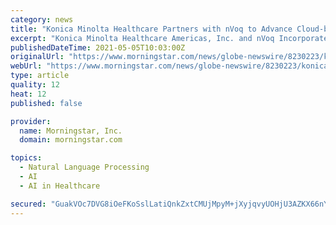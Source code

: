 ```yaml
---
category: news
title: "Konica Minolta Healthcare Partners with nVoq to Advance Cloud-based, Integrated Speech Recognition in the Exa Platform"
excerpt: "Konica Minolta Healthcare Americas, Inc. and nVoq Incorporated (nVoq) announce an agreement to embed nVoq’s cloud-based speech recognition and automation solution in the Exa® Platform. nVoq’s enterprise-ready solution will integrate with Konica Minolta’s cloud-based Exa Platform,"
publishedDateTime: 2021-05-05T10:03:00Z
originalUrl: "https://www.morningstar.com/news/globe-newswire/8230223/konica-minolta-healthcare-partners-with-nvoq-to-advance-cloud-based-integrated-speech-recognition-in-the-exa-platform"
webUrl: "https://www.morningstar.com/news/globe-newswire/8230223/konica-minolta-healthcare-partners-with-nvoq-to-advance-cloud-based-integrated-speech-recognition-in-the-exa-platform"
type: article
quality: 12
heat: 12
published: false

provider:
  name: Morningstar, Inc.
  domain: morningstar.com

topics:
  - Natural Language Processing
  - AI
  - AI in Healthcare

secured: "GuakVOc7DVG8iOeFKoSslLatiQnkZxtCMUjMpyM+jXyjqvyUOHjU3AZKX66nYDW9ZLwjXDMvZMy3F2zP+Wv05X36XDqE5oo5x3ExFbLYZSNFUnke1hTxw6E32/wztBsvE94cx2FStO2XSgbUgjXeSzXp2+dr50qcDa4ZZvP7ekARfVzLDazifZjcgs13UuLGXxCkedtzLqzt/YOyHXL3nmkLZ4JMRUVI/smiZl0E6UYun1GGDD3XivzOAWvMsfn0bAYqehaYbEKDW6fGtnXSbNuepG7CdEaRGJ53XcaoeBzvZdVJr3J+MRAEwVW2irczVSOqs1u++n9rI5uWLLLhay+PpOsgnpLL4PbjA4gDLYs=;0mSAuyb9/cl+JcxlMhEUSw=="
---
```


